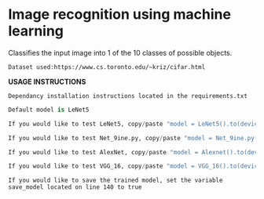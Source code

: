 # Image recognition using machine learning

Classifies the input image into 1 of the 10 classes of possible objects.

```
Dataset used:https://www.cs.toronto.edu/~kriz/cifar.html
```

**USAGE INSTRUCTIONS**
```
Dependancy installation instructions located in the requirements.txt
```

```Python
Default model is LeNet5

If you would like to test LeNet5, copy/paste "model = LeNet5().to(device)" over line 164 and copy/paste "learnRate = 0.001" underneath that line

If you would like to test Net_9ine.py, copy/paste "model = Net_9ine.py().to(device)" over line 164 and copy/paste "learnRate = 0.001" underneath that line

If you would like to test AlexNet, copy/paste "model = Alexnet().to(device)" over line 164 and copy/paste "learnRate = 0.0005" underneath that line

If you would like to test VGG_16, copy/paste "model = VGG_16().to(device)" over line 164 and copy/paste "learnRate = 0.0001" underneath that line
```

```
If you would like to save the trained model, set the variable save_model located on line 140 to true
```

